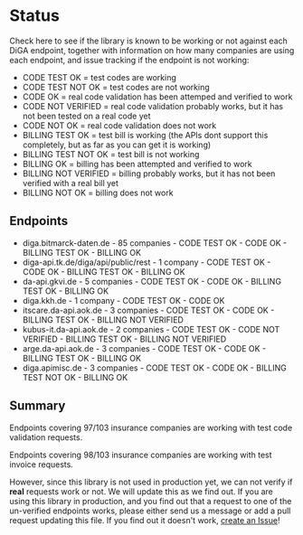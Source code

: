# Status

Check here to see if the library is known to be working or not against each DiGA endpoint, 
together with information on how many companies are using each endpoint, and issue tracking if the endpoint is not working:

- CODE TEST OK = test codes are working
- CODE TEST NOT OK = test codes are not working
- CODE OK = real code validation has been attemped and verified to work
- CODE NOT VERIFIED = real code validation probably works, but it has not been tested on a real code yet
- CODE NOT OK = real code validation does not work
- BILLING TEST OK = test bill is working (the APIs dont support this completely, but as far as you can get it is working)
- BILLING TEST NOT OK = test bill is not working
- BILLING OK = billing has been attempted and verified to work
- BILLING NOT VERIFIED = billing probably works, but it has not been verified with a real bill yet
- BILLING NOT OK = billing does not work


## Endpoints

- diga.bitmarck-daten.de - 85 companies - CODE TEST OK - CODE OK - BILLING TEST OK - BILLING OK
- diga-api.tk.de/diga/api/public/rest - 1 company - CODE TEST OK - CODE OK - BILLING TEST OK - BILLING OK
- da-api.gkvi.de - 5 companies - CODE TEST OK - CODE OK - BILLING TEST OK - BILLING OK
- diga.kkh.de - 1 company - CODE TEST OK - CODE OK
- itscare.da-api.aok.de - 3 companies - CODE TEST OK - CODE OK - BILLING TEST OK - BILLING NOT VERIFIED
- kubus-it.da-api.aok.de - 2 companies - CODE TEST OK - CODE NOT VERIFIED - BILLING TEST OK - BILLING NOT VERIFIED
- arge.da-api.aok.de - 3 companies - CODE TEST OK - CODE OK - BILLING TEST OK - BILLING OK
- diga.apimisc.de - 3 companies - CODE TEST OK - CODE OK - BILLING TEST NOT OK - BILLING OK

## Summary 

Endpoints covering 97/103 insurance companies are working with test code validation requests.

Endpoints covering 98/103 insurance companies are working with test invoice requests.

However, since this library is not used in production yet, we can not verify if __real__ requests work or not.
We will update this as we find out. If you are using this library in production, and you find out that a request to
one of the un-verified endpoints works, please either send us a message or add a pull request updating this file.
If you find out it doesn't work, [create an Issue](https://github.com/alex-therapeutics/diga-api-client/issues/new/choose)!
